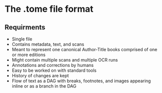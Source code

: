 # The .tome file format

## Requirments
* Single file
* Contains metadata, text, and scans
* Meant to represent one canonical Author-Title books comprised of one or more editions
* Might contain multiple scans and multiple OCR runs
* Annotations and corrections by humans
* Easy to be worked on with standard tools
* History of changes are kept
* Flow of text as a DAG with breaks, footnotes, and images appearing inline or as a branch in the DAG

